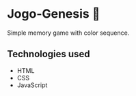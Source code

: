 # Jogo-Genesis 🧠

Simple memory game with color sequence.

<h2>Technologies used</h2>
<ul>
  <li>HTML</li>
  <li>CSS</li>
  <li>JavaScript</li>
</ul>
